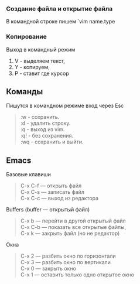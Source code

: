 ### Создание файла и открытие файла
В командной строке пишем `vim name.type  
### Копирование
Выход в командный режим

1. V - выделяем текст,
2. Y - копируем,
3. P - ставит где курсор

## Команды
Пишутся в командном режиме вход через Esc
> :w - сохранить.  
> :d - удалить строку.  
> :q - выход из vim.  
> :q! - без  сохранения.  
> :wq - сохранить  и выйти.  

## Emacs   
Базовые клавиши    
> C-x C-f — открыть файл   
> C-x C-s — записать файл   
> C-x C-c — выход из редактора   

Buffers (buffer — открытый файл)     
> C-x b — перейти в другой открытый файл   
> C-x C-b — показать все открытые файлы,   
C-x k — закрыть файл (но не редактор)   

Окна    
> C-x 2 — разбить окно по горизонтали   
> C-x 3 — разбить окно по вертикали   
> C-x 0 — закрыть окно   
> C-x 1 — оставить только одно открытое окно   
